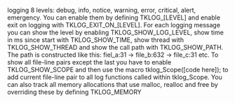 logging 8 levels: debug, info, notice, warning, error, critical, alert, emergency.
You can enable them by defining TKLOG_[LEVEL] and enable exit on logging with TKLOG_EXIT_ON_[LEVEL].
For each logging message you can show the level by enabling TKLOG_SHOW_LOG_LEVEL, show time in ms since start with TKLOG_SHOW_TIME,
show thread with TKLOG_SHOW_THREAD and show the call path with TKLOG_SHOW_PATH. 
The path is constructed like this: fiel_a:31 → file_b:632 → file_c:31 etc. To show all file-line pairs except the last you have to 
enable TKLOG_SHOW_SCOPE and then use the macro tklog_Scope([code here]); to add current file-line pair to all log functions called within
tklog_Scope. You can also track all memory allocations that use malloc, realloc and free by overriding these by defining TKLOG_MEMORY
